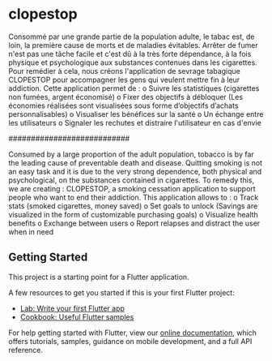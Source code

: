 # clopestop
Consommé par une grande partie de la population adulte, le tabac est, de loin, la première cause
de morts et de maladies évitables. Arrêter de fumer n'est pas une tâche facile et c'est dû à la très forte
dépendance, à la fois physique et psychologique aux substances contenues dans les cigarettes. Pour
remédier à cela, nous créons l'application de sevrage tabagique CLOPESTOP pour accompagner les
gens qui veulent mettre fin à leur addiction. Cette application permet de :
o Suivre les statistiques (cigarettes non fumées, argent économisé)
o Fixer des objectifs à débloquer (Les économies réalisées sont visualisées sous forme
d’objectifs d’achats personnalisables)
o Visualiser les bénéfices sur la santé
o Un échange entre les utilisateurs
o Signaler les rechutes et distraire l'utilisateur en cas d'envie

###########################

Consumed by a large proportion of the adult population, tobacco is by far the leading cause of
preventable death and disease. Quitting smoking is not an easy task and it is due to the very strong
dependence, both physical and psychological, on the substances contained in cigarettes. To remedy
this, we are creating : CLOPESTOP, a smoking cessation application to support people who want to
end their addiction. This application allows to :
o Track stats (smoked cigarettes, money saved)
o Set goals to unlock (Savings are visualized in the form of customizable purchasing goals)
o Visualize health benefits
o Exchange between users
o Report relapses and distract the user when in need

## Getting Started

This project is a starting point for a Flutter application.

A few resources to get you started if this is your first Flutter project:

- [Lab: Write your first Flutter app](https://flutter.dev/docs/get-started/codelab)
- [Cookbook: Useful Flutter samples](https://flutter.dev/docs/cookbook)

For help getting started with Flutter, view our
[online documentation](https://flutter.dev/docs), which offers tutorials,
samples, guidance on mobile development, and a full API reference.
